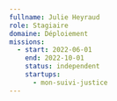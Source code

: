 ```yaml
---
fullname: Julie Heyraud
role: Stagiaire
domaine: Déploiement
missions:
  - start: 2022-06-01
    end: 2022-10-01
    status: independent
    startups:
      - mon-suivi-justice
---
```

